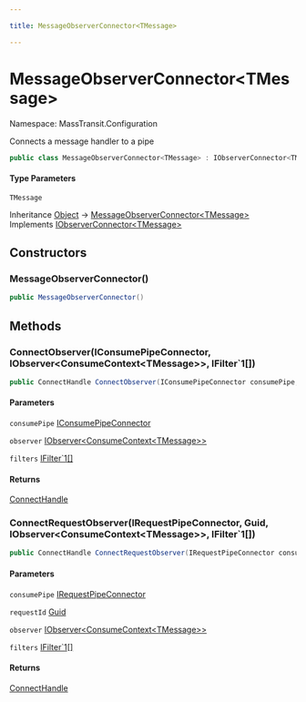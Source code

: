 ```yaml
---

title: MessageObserverConnector<TMessage>

---
```


# MessageObserverConnector\<TMessage\>

Namespace: MassTransit.Configuration

Connects a message handler to a pipe

```csharp
public class MessageObserverConnector<TMessage> : IObserverConnector<TMessage>
```

#### Type Parameters

`TMessage`<br/>

Inheritance [Object](https://learn.microsoft.com/en-us/dotnet/api/system.object) → [MessageObserverConnector\<TMessage\>](../masstransit-configuration/messageobserverconnector-1)<br/>
Implements [IObserverConnector\<TMessage\>](../masstransit-configuration/iobserverconnector-1)

## Constructors

### **MessageObserverConnector()**

```csharp
public MessageObserverConnector()
```

## Methods

### **ConnectObserver(IConsumePipeConnector, IObserver\<ConsumeContext\<TMessage\>\>, IFilter`1[])**

```csharp
public ConnectHandle ConnectObserver(IConsumePipeConnector consumePipe, IObserver<ConsumeContext<TMessage>> observer, IFilter`1[] filters)
```

#### Parameters

`consumePipe` [IConsumePipeConnector](../../masstransit-abstractions/masstransit/iconsumepipeconnector)<br/>

`observer` [IObserver\<ConsumeContext\<TMessage\>\>](https://learn.microsoft.com/en-us/dotnet/api/system.iobserver-1)<br/>

`filters` [IFilter`1[]](../../masstransit-abstractions/masstransit/ifilter-1)<br/>

#### Returns

[ConnectHandle](../../masstransit-abstractions/masstransit/connecthandle)<br/>

### **ConnectRequestObserver(IRequestPipeConnector, Guid, IObserver\<ConsumeContext\<TMessage\>\>, IFilter`1[])**

```csharp
public ConnectHandle ConnectRequestObserver(IRequestPipeConnector consumePipe, Guid requestId, IObserver<ConsumeContext<TMessage>> observer, IFilter`1[] filters)
```

#### Parameters

`consumePipe` [IRequestPipeConnector](../../masstransit-abstractions/masstransit/irequestpipeconnector)<br/>

`requestId` [Guid](https://learn.microsoft.com/en-us/dotnet/api/system.guid)<br/>

`observer` [IObserver\<ConsumeContext\<TMessage\>\>](https://learn.microsoft.com/en-us/dotnet/api/system.iobserver-1)<br/>

`filters` [IFilter`1[]](../../masstransit-abstractions/masstransit/ifilter-1)<br/>

#### Returns

[ConnectHandle](../../masstransit-abstractions/masstransit/connecthandle)<br/>

